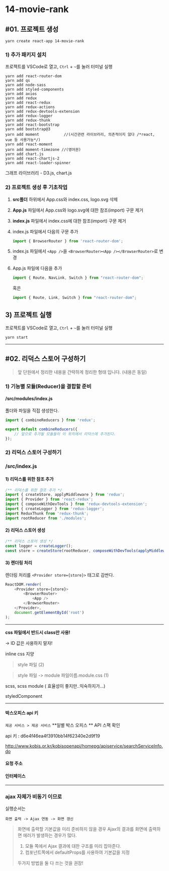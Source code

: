 # 14-movie-rank

## #01. 프로젝트 생성

```shell
yarn create react-app 14-movie-rank
```

### 1) 추가 패키지 설치

프로젝트를 VSCode로 열고, `Ctrl` + `~`를 눌러 터미널 실행

```shell
yarn add react-router-dom
yarn add qs
yarn add node-sass
yarn add styled-components
yarn add axios
yarn add redux
yarn add react-redux
yarn add redux-actions
yarn add redux-devtools-extension
yarn add redux-logger
yarn add redux-thunk
yarn add react-bootstrap
yarn add bootstrap@3
yarn add moment           //(시간관련 라이브러리, 의존적이지 않다 /*react, vue 등 사용가능*/)
yarn add react-moment    
yarn add moment-timezone //(영어권)
yarn add chart.js
yarn add react-chartjs-2
yarn add react-loader-spinner
```

그래프 라이브러리 - D3.js, chart.js

### 2) 프로젝트 생성 후 기초작업

1. **src폴더** 하위에서 App.css와 index.css, logo.svg 삭제

1. **App.js** 파일에서 App.css와 logo.svg에 대한 참조(import) 구문 제거

1. **index.js** 파일에서 index.css에 대한 참조(import) 구문 제거

1. index.js 파일에서 다음의 구문 추가

   ```js
   import { BrowserRouter } from 'react-router-dom';
   ```

1. index.js 파일에서 `<App />`을 `<BrowserRouter><App /></BrowserRouter>`로 변경

1. App.js 파일에 다음을 추가

   ```js
   import { Route, NavLink, Switch } from "react-router-dom";
   ```

   혹은

   ```js
   import { Route, Link, Switch } from "react-router-dom";
   ```

## 3) 프로젝트 실행

프로젝트를 VSCode로 열고, `Ctrl` + `~`를 눌러 터미널 실행

```shell
yarn start
```

---------------

## #02. 리덕스 스토어 구성하기

> 앞 단원에서 정리한 내용을 간략하게 정리한 형태 입니다. (내용은 동일)

### 1) 기능별 모듈(Reducer)을 결합할 준비

#### /src/modules/index.js

폴더와 파일을 직접 생성한다.

```js
import { combineReducers } from 'redux';

export default combineReducers({
    // 앞으로 추가될 모듈들이 이 위치에서 리덕스에 추가된다.
});
```

### 2) 리덕스 스토어 구성하기

### /src/index.js

#### 1) 리덕스를 위한 참조 추가

```js
/** 리덕스를 위한 참조 추가 */
import { createStore, applyMiddleware } from 'redux';
import { Provider } from 'react-redux';
import { composeWithDevTools } from 'redux-devtools-extension';
import { createLogger } from 'redux-logger';
import ReduxThunk from 'redux-thunk';
import rootReducer from './modules';
```

#### 2) 리덕스 스토어 생성

```js
/** 리덕스 스토어 생성 */
const logger = createLogger();
const store = createStore(rootReducer, composeWithDevTools(applyMiddleware(logger, ReduxThunk)));
```

#### 3) 렌더링 처리

렌더링 처리를 `<Provider store={store}>` 태그로 감싼다.

```js
ReactDOM.render(
    <Provider store={store}>
        <BrowserRouter>
            <App />
        </BrowserRouter>
    </Provider>,
    document.getElementById('root')
);
```

---

**css 파일에서 반드시 class만 사용!** 

-> ID 값은 사용하지 말자!

inline css 지양

> style 파일 (2)

> style 파일 -> module  파일이름.module.css (1)

scss, scss module ( 효율성이 좋지만..익숙하지가...)

styledComponent

---

#### 박스오피스 api 키

` 제공 서비스 > 제공 서비스 ` **일별 박스 오피스 ** API 스팩 확인

api 키 : d6e4f46ea4f3910bb14f62340e2d9f19



http://www.kobis.or.kr/kobisopenapi/homepg/apiservice/searchServiceInfo.do



#### 요청 주소



#### 인터페이스 

---

### ajax  자체가 비동기 이므로

실행순서는 

`화면 출력 -> Ajax 연동 -> 화면 갱신`

> 화면에 출력할 기본값을 미리 준비하지 않을 경우 Ajax의 결과를 화면에 출력하면 에러가 발생하는 경우가 많다.
>
> 1. 모듈 쪽에서 Ajax 결과에 대한 구조를 미리 잡아준다.
> 2. 컴포넌트쪽에서 defaultProps를 사용하여 기본값을 지정
>
> 두가지 방법을 둘 다 쓰는 것을 권장!

